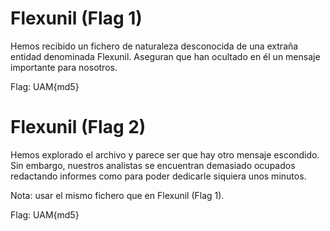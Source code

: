 # Flexunil (Flag 1)
Hemos recibido un fichero de naturaleza desconocida de una extraña entidad denominada Flexunil. Aseguran que han ocultado en él un mensaje importante para nosotros.

Flag: UAM{md5}

# Flexunil (Flag 2)
Hemos explorado el archivo y parece ser que hay otro mensaje escondido. Sin embargo, nuestros analistas se encuentran demasiado ocupados redactando informes como para poder dedicarle siquiera unos minutos.

Nota: usar el mismo fichero que en Flexunil (Flag 1).

Flag: UAM{md5}